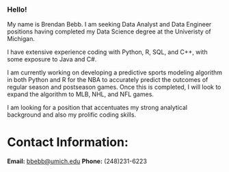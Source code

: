 ### Hello!

My name is Brendan Bebb. I am seeking Data Analyst and Data Engineer positions having completed my Data Science degree at the Univeristy of Michigan. 

I have extensive experience coding with Python, R, SQL, and C++, with some exposure to Java and C#. 

I am currently working on developing a predictive sports modeling algorithm in both Python and R for the NBA to accurately predict the outcomes of regular season and postseason games. Once this is completed, I will look to expand the algorithm to MLB, NHL, and NFL games.

I am looking for a position that accentuates my strong analytical background and also my prolific coding skills. 

# Contact Information:
**Email:** bbebb@umich.edu
**Phone:** (248)231-6223

